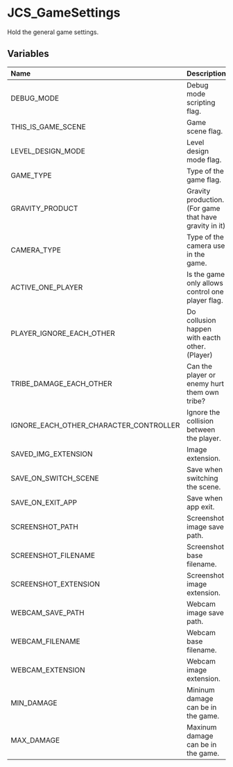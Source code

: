 # JCS_GameSettings

Hold the general game settings.

## Variables

| Name | Description |
|:---|:---|
| DEBUG_MODE | Debug mode scripting flag. |
| THIS_IS_GAME_SCENE | Game scene flag. |
| LEVEL_DESIGN_MODE | Level design mode flag. |
| GAME_TYPE | Type of the game flag. |
| GRAVITY_PRODUCT | Gravity production. (For game that have gravity in it) |
| CAMERA_TYPE | Type of the camera use in the game. |
| ACTIVE_ONE_PLAYER | Is the game only allows control one player flag. |
| PLAYER_IGNORE_EACH_OTHER | Do collusion happen with eacth other. (Player) |
| TRIBE_DAMAGE_EACH_OTHER | Can the player or enemy hurt them own tribe? |
| IGNORE_EACH_OTHER_CHARACTER_CONTROLLER | Ignore the collision between the player. |
| SAVED_IMG_EXTENSION | Image extension. |
| SAVE_ON_SWITCH_SCENE | Save when switching the scene. |
| SAVE_ON_EXIT_APP | Save when app exit. |
| SCREENSHOT_PATH | Screenshot image save path. |
| SCREENSHOT_FILENAME | Screenshot base filename. |
| SCREENSHOT_EXTENSION | Screenshot image extension. |
| WEBCAM_SAVE_PATH | Webcam image save path. |
| WEBCAM_FILENAME | Webcam base filename. |
| WEBCAM_EXTENSION | Webcam image extension. |
| MIN_DAMAGE | Mininum damage can be in the game. |
| MAX_DAMAGE | Maxinum damage can be in the game. |
